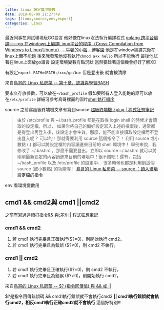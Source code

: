 ```yaml
---
title: linux 設定環境變數
date: 2018-08-09 21:27:49
tags: [linux,source,env,export]
categories: Linux
---
```


最近同事在測試環境玩GO語言
他好像在linux沒法執行編譯程式
[golang 跨平台編譯——go 在windows上編譯Linux平台的程序（Cross Compilation from Windows to Linux/Ubuntu） - 牛頓的小腦 - 博客園](https://www.cnblogs.com/oxspirt/p/7072818.html)
他是在window編譯完後在linux上面不能跑
後來我發現他沒有執行`chmod a+x hello`
所以不能執行
最後他試著在linux上面放go語言
設定環境變數有點況狀
當然要趁著這個機會好好了解XD

<!--more-->

有設定`export PATH=$PATH:/xxx/go/bin`
但是登出後  就會被清除

來自[鳥哥的 Linux 私房菜 -- 第十章、認識與學習BASH](http://linux.vbird.org/linux_basic/0320bash.php#fig10.2.3)

要永久存放參數，可以放在`~/bash_profile`
假如要所有人登入能跑的話可以放在`/etc/profile`
詳細可參考鳥哥裡面的圖片[shell執行順序](http://linux.vbird.org/linux_basic/0320bash.php#fig10.4.1)

source
之前寫超級終端機文章有寫到source
[超級終端機 zplug | 程式狂想筆記](https://malagege.github.io/blog/2018/01/22/logdown/2018-01-22-5198665/)

>由於 /etc/profile 與 ~/.bash_profile 都是在取得 login shell 的時候才會讀取的設定檔，所以， 如果你將自己的偏好設定寫入上述的檔案後，通常都是得登出再登入後，該設定才會生效。那麼，能不能直接讀取設定檔而不登出登入呢？ 可以的！那就得要利用 source 這個指令了！
利用 source 或小數點 (.) 都可以將設定檔的內容讀進來目前的 shell 環境中！ 舉例來說，我修改了 ~/.bashrc ，那麼不需要登出，立即以 source ~/.bashrc 就可以將剛剛最新設定的內容讀進來目前的環境中！很不錯吧！還有，包括 ~/bash_profile 以及 /etc/profile 的設定中， 很多時候也都是利用到這個 source (或小數點) 的功能喔！
[鳥哥的 Linux 私房菜 -- source ：讀入環境設定檔的指令](http://linux.vbird.org/linux_basic/0320bash.php#source)

env
看環境變數用

## cmd1 && cmd2與  cmd1 ||cmd2
之前有寫過[連續打指令&& 與;差別 | 程式狂想筆記](https://malagege.github.io/blog/2018/03/26/logdown/2018-03-26-7062187/)

### cmd1 && cmd2
1. 若 cmd1 執行完畢且正確執行($?=0)，則開始執行 cmd2。
2. 若 cmd1 執行完畢且為錯誤 ($?≠0)，則 cmd2 不執行。

### cmd1 ||  cmd2
1. 若 cmd1 執行完畢且正確執行($?=0)，則 cmd2 不執行。
2. 若 cmd1 執行完畢且為錯誤 ($?≠0)，則開始執行 cmd2。

來自[鳥哥的 Linux 私房菜 -- $? (指令回傳值) 與 && 或 ||](http://linux.vbird.org/linux_basic/0320bash.php#fig10.5.2)

$?是指令回傳錯誤碼
&& cmd1執行錯誤就不會執行cmd2
**|| cmd1執行錯誤就會執行cmd2，相反cmd1執行正確cmd2就不會執行**
這個好特別!!!
